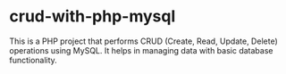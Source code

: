 # crud-with-php-mysql
This is a PHP project that performs CRUD (Create, Read, Update, Delete) operations using MySQL. It helps in managing data with basic database functionality.
